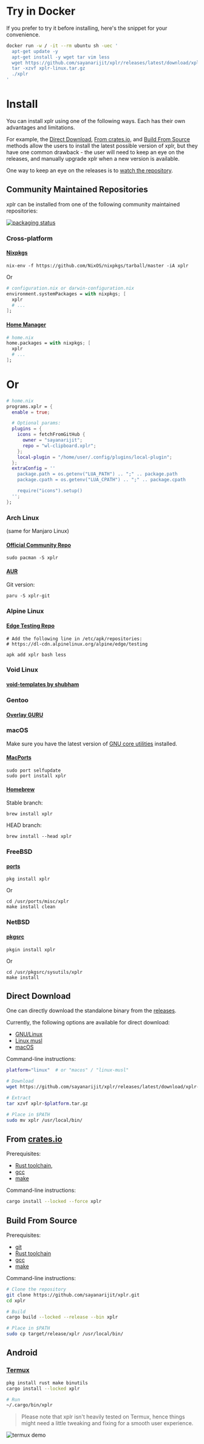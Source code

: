 # Try in Docker

If you prefer to try it before installing, here's the snippet for your
convenience.

```bash
docker run -w / -it --rm ubuntu sh -uec '
  apt-get update -y
  apt-get install -y wget tar vim less
  wget https://github.com/sayanarijit/xplr/releases/latest/download/xplr-linux.tar.gz
  tar -xzvf xplr-linux.tar.gz
  ./xplr
'
```

# Install

You can install xplr using one of the following ways. Each has their own
advantages and limitations.

For example, the [Direct Download][1], [From crates.io][2], and
[Build From Source][3] methods allow the users to install the latest possible
version of xplr, but they have one common drawback - the user will need to keep
an eye on the releases, and manually upgrade xplr when a new version is
available.

One way to keep an eye on the releases is to [watch the repository][4].

## Community Maintained Repositories

xplr can be installed from one of the following community maintained
repositories:

[![packaging status][5]][6]

### Cross-platform

#### [Nixpkgs][10]

```
nix-env -f https://github.com/NixOS/nixpkgs/tarball/master -iA xplr
```

Or

```nix
# configuration.nix or darwin-configuration.nix
environment.systemPackages = with nixpkgs; [
  xplr
  # ...
];
```

#### [Home Manager][30]

```nix
# home.nix
home.packages = with nixpkgs; [
  xplr
  # ...
];
```

# Or

```nix
# home.nix
programs.xplr = {
  enable = true;

  # Optional params:
  plugins = {
    icons = fetchFromGitHub {
      owner = "sayanarijit";
      repo = "wl-clipboard.xplr";
    };
    local-plugin = "/home/user/.config/plugins/local-plugin";
  };
  extraConfig = ''
    package.path = os.getenv("LUA_PATH") .. ";" .. package.path
    package.cpath = os.getenv("LUA_CPATH") .. ";" .. package.cpath

    require("icons").setup()
  '';
};
```

### Arch Linux

(same for Manjaro Linux)

#### [Official Community Repo][7]

```
sudo pacman -S xplr
```

#### [AUR][8]

Git version:

```
paru -S xplr-git
```

### Alpine Linux

#### [Edge Testing Repo][27]

```
# Add the following line in /etc/apk/repositories:
# https://dl-cdn.alpinelinux.org/alpine/edge/testing

apk add xplr bash less
```

### Void Linux

#### [void-templates by shubham][9]

### Gentoo

#### [Overlay GURU][28]

### macOS

Make sure you have the latest version of [GNU core utilities][29] installed.

#### [MacPorts][11]

```
sudo port selfupdate
sudo port install xplr
```

#### [Homebrew][12]

Stable branch:

```
brew install xplr
```

HEAD branch:

```
brew install --head xplr
```

### FreeBSD

#### [ports][13]

```
pkg install xplr
```

Or

```
cd /usr/ports/misc/xplr
make install clean
```

### NetBSD

#### [pkgsrc][14]

```
pkgin install xplr
```

Or

```
cd /usr/pkgsrc/sysutils/xplr
make install
```

## Direct Download

One can directly download the standalone binary from the
[releases][15].

Currently, the following options are available for direct download:

- [GNU/Linux][16]
- [Linux musl][26]
- [macOS][17]

Command-line instructions:

```bash
platform="linux"  # or "macos" / "linux-musl"

# Download
wget https://github.com/sayanarijit/xplr/releases/latest/download/xplr-$platform.tar.gz

# Extract
tar xzvf xplr-$platform.tar.gz

# Place in $PATH
sudo mv xplr /usr/local/bin/
```

## From [crates.io][18]

Prerequisites:

- [Rust toolchain][19],
- [gcc][20]
- [make][21]

Command-line instructions:

```bash
cargo install --locked --force xplr
```

## Build From Source

Prerequisites:

- [git][22]
- [Rust toolchain][19]
- [gcc][20]
- [make][21]

Command-line instructions:

```bash
# Clone the repository
git clone https://github.com/sayanarijit/xplr.git
cd xplr

# Build
cargo build --locked --release --bin xplr

# Place in $PATH
sudo cp target/release/xplr /usr/local/bin/
```

## Android

### [Termux][24]

```bash
pkg install rust make binutils
cargo install --locked xplr

# Run
~/.cargo/bin/xplr
```

> Please note that xplr isn't heavily tested on Termux, hence things might need
> a little tweaking and fixing for a smooth user experience.

![termux demo][23]

[1]: #direct-download
[2]: #from-cratesio
[3]: #build-from-source
[4]: https://github.com/sayanarijit/xplr/watchers
[5]: https://repology.org/badge/vertical-allrepos/xplr.svg
[6]: https://repology.org/project/xplr/versions
[7]: https://archlinux.org/packages/extra/x86_64/xplr
[8]: https://aur.archlinux.org/packages/?O=0&SeB=n&K=xplr&outdated=&SB=n&SO=a&PP=50&do_Search=Go
[9]: https://github.com/shubham-cpp/void-pkg-templates
[10]: https://github.com/NixOS/nixpkgs/blob/master/pkgs/applications/file-managers/xplr/default.nix
[11]: https://ports.macports.org/port/xplr
[12]: https://formulae.brew.sh/formula/xplr
[13]: https://cgit.freebsd.org/ports/plain/misc/xplr/
[14]: https://pkgsrc.se/sysutils/xplr
[15]: https://github.com/sayanarijit/xplr/releases
[16]: https://github.com/sayanarijit/xplr/releases/latest/download/xplr-linux.tar.gz
[17]: https://github.com/sayanarijit/xplr/releases/latest/download/xplr-macos.tar.gz
[18]: https://crates.io/crates/xplr
[19]: https://www.rust-lang.org/tools/install
[20]: https://gcc.gnu.org/
[21]: https://www.gnu.org/software/make/
[22]: https://git-scm.com/
[23]: https://github.com/sayanarijit/xplr/assets/11632726/3b61e8c8-76f0-48e8-8734-50e9e7e495b7
[24]: https://termux.dev/
[25]: https://gifyu.com/image/tF2D
[26]: https://github.com/sayanarijit/xplr/releases/latest/download/xplr-linux-musl.tar.gz
[27]: https://pkgs.alpinelinux.org/packages?name=xplr
[28]: https://gpo.zugaina.org/Overlays/guru/app-misc/xplr
[29]: https://formulae.brew.sh/formula/coreutils
[30]: https://github.com/nix-community/home-manager/blob/master/modules/programs/xplr.nix
